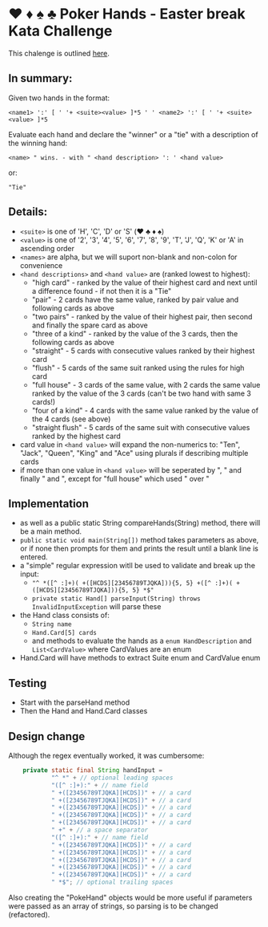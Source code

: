 # ♥️ ♦️ ♠️ ♣️ Poker Hands - Easter break Kata Challenge

This chalenge is outlined [here](https://codingdojo.org/kata/PokerHands/).

## In summary:

Given two hands in the format:

```
<name1> ':' [ ' '+ <suite><value> ]*5 ' ' <name2> ':' [ ' '+ <suite><value> ]*5
```

Evaluate each hand and declare the "winner" or a "tie" with a description of the winning hand:

```
<name> " wins. - with " <hand description> ': ' <hand value>
```

or:
  
```
"Tie"
```

## Details:
  
* `<suite>` is one of 'H', 'C', 'D' or 'S' (♥️ ♣️ ♦️ ♠️)
* `<value>` is one of '2', '3', '4', '5', '6', '7', '8', '9', 'T', 'J', 'Q', 'K' or 'A' in ascending order
* `<names>` are alpha, but we will suport non-blank and non-colon for convenience
* `<hand descriptions>` and `<hand value>` are (ranked lowest to highest):
  * "high card" - ranked by the value of their highest card and next until a difference found - if not then it is a "Tie"
  * "pair" - 2 cards have the same value, ranked by pair value and following cards as above
  * "two pairs" - ranked by the value of their highest pair, then second and finally the spare card as above
  * "three of a kind" - ranked by the value of the 3 cards, then the following cards as above
  * "straight" - 5 cards with consecutive values ranked by their highest card
  * "flush" - 5 cards of the same suit ranked using the rules for high card
  * "full house" - 3 cards of the same value, with 2 cards the same value ranked by the value of the 3 cards (can't be two hand with same 3 cards!)
  * "four of a kind" - 4 cards with the same value ranked by the value of the 4 cards (see above)
  * "straight flush" - 5 cards of the same suit with consecutive values ranked by the highest card
* card value in `<hand value>` will expand the non-numerics to: "Ten", "Jack", "Queen", "King" and "Ace" using plurals if describing multiple cards
* if more than one value in `<hand value>` will be seperated by ", " and finally " and ", except for "full house" which used " over "

  
## Implementation

* as well as a public static String compareHands(String) method, there will be a main method.  
* `public static void main(String[])` method takes parameters as above, or if none then prompts for them and prints the result until a blank line is entered.
* a "simple" regular expression witll be used to validate and break up the input:
  * `"^ *([^ :]+)( +([HCDS][23456789TJQKA])){5, 5} +([^ :]+)( +([HCDS][23456789TJQKA])){5, 5} *$"`
  * `private static Hand[] parseInput(String) throws InvalidInputException` will parse these
* the Hand class consists of:
  * `String name`
  * `Hand.Card[5] cards`
  * and methods to evaluate the hands as a `enum HandDescription` and `List<CardValue>` where CardValues are an enum
* Hand.Card will have methods to extract Suite enum and CardValue enum

## Testing  

* Start with the parseHand method
* Then the Hand and Hand.Card classes

## Design change
Although the regex eventually worked, it was cumbersome:  
``` Java
    private static final String handInput =
            "^ *" + // optional leading spaces
            "([^ :]+):" + // name field
            " +([23456789TJQKA][HCDS])" + // a card
            " +([23456789TJQKA][HCDS])" + // a card
            " +([23456789TJQKA][HCDS])" + // a card
            " +([23456789TJQKA][HCDS])" + // a card
            " +([23456789TJQKA][HCDS])" + // a card
            " +" + // a space separator
            "([^ :]+):" + // name field
            " +([23456789TJQKA][HCDS])" + // a card
            " +([23456789TJQKA][HCDS])" + // a card
            " +([23456789TJQKA][HCDS])" + // a card
            " +([23456789TJQKA][HCDS])" + // a card
            " +([23456789TJQKA][HCDS])" + // a card
            " *$"; // optional trailing spaces
```
Also creating the "PokeHand" objects would be more useful 
if parameters were passed as an array of strings, so parsing is to be changed (refactored).